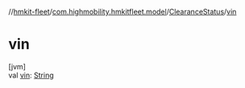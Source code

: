//[hmkit-fleet](../../../index.md)/[com.highmobility.hmkitfleet.model](../index.md)/[ClearanceStatus](index.md)/[vin](vin.md)

# vin

[jvm]\
val [vin](vin.md): [String](https://kotlinlang.org/api/latest/jvm/stdlib/kotlin-stdlib/kotlin/-string/index.html)
